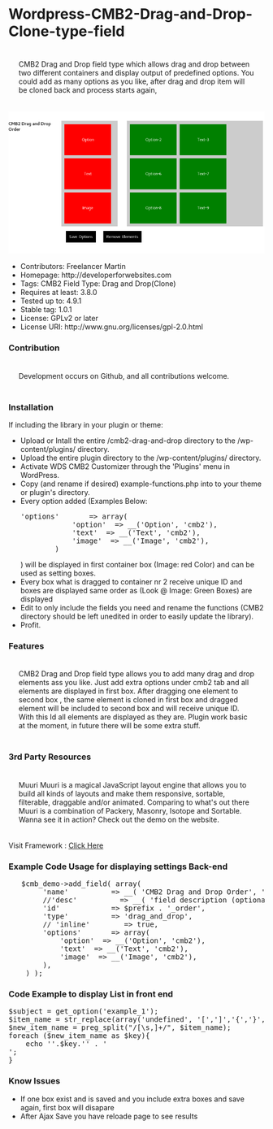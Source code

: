 # Wordpress-CMB2-Drag-and-Drop-Clone-type-field
<p style="text-align: left; padding: 20px;">
CMB2 Drag and Drop field type which allows drag and drop between two different containers and display output of predefined options. You could add as many options as you like, after drag and drop item will be cloned back and process starts again,
</p>
<img src="https://github.com/Freelancer-Martin/Wordpress-CMB2-Drag-and-Drop-Clone-type-field/blob/master/Screen%20Shot%202018-01-09%20at%2015.15.38.png"/>
<ul>
<li>  Contributors: Freelancer Martin </li> 
<li> Homepage: http://developerforwebsites.com </li> 
<li> Tags: CMB2 Field Type: Drag and Drop(Clone) </li> 
<li> Requires at least: 3.8.0 </li> 
<li> Tested up to: 4.9.1 </li> 
<li> Stable tag: 1.0.1 </li> 
<li> License: GPLv2 or later </li> 
<li> License URI: http://www.gnu.org/licenses/gpl-2.0.html </li> 
</ul>

<h3>Contribution</h3>

<p style="text-align: left; padding: 20px;">Development occurs on Github, and all contributions welcome. </p>

  
<h3>Installation</h3>
<p>If including the library in your plugin or theme:</p>
<ul>
<li>  Upload or Intall the entire /cmb2-drag-and-drop directory to the /wp-content/plugins/ directory. </li> 
<li>  Upload the entire plugin directory to the /wp-content/plugins/ directory.</li> 
<li> Activate WDS CMB2 Customizer through the 'Plugins' menu in WordPress.</li> 
<li>  Copy (and rename if desired) example-functions.php into to your theme or plugin's directory. </li> 
<li> Every option added (Examples Below: <pre>'options'       => array(
			'option'  => __('Option', 'cmb2'),
			'text'  => __('Text', 'cmb2'),
			'image'  => __('Image', 'cmb2'),
		)</pre>)
  will be displayed in first container box (Image: red Color) and can be used as setting boxes.
  </li> 
  <li>Every box what is dragged to container nr 2 receive unique ID and boxes are displayed same order as (Look @ Image: Green Boxes)  are displayed </li>
<li> Edit to only include the fields you need and rename the functions (CMB2 directory should be left unedited in order to easily update the library).</li> 
<li> Profit. </li> 
</ul>
  <h3>Features</h3>
<p style="text-align: left; padding: 20px;">
CMB2 Drag and Drop field type allows you to add many drag and drop elements ass you like. Just add extra options under cmb2 tab and all elements are displayed in first box. After dragging one element to second box , the same element is cloned in first box and dragged element will be included to second box and will receive unique ID. With this Id all elements are displayed as they are. Plugin work basic at the moment, in future there will be some extra stuff.
</p>
<h3>3rd Party Resources</h3>
<p style="text-align: left; padding: 20px;">
Muuri 
Muuri is a magical JavaScript layout engine that allows you to build all kinds of layouts and make them responsive, sortable, filterable, draggable and/or animated. Comparing to what's out there Muuri is a combination of Packery, Masonry, Isotope and Sortable. Wanna see it in action? Check out the demo on the website.
<p>Visit Framework : <a href="https://github.com/haltu/muuri">Click Here</a> </p>
</p>
 <h3>Example Code Usage for displaying settings Back-end</h3> 
<pre>	$cmb_demo->add_field( array(
		'name'          => __( 'CMB2 Drag and Drop Order', 'cmb2' ),
		//'desc'          => __( 'field description (optional)', 'cmb2' ),
		'id'            => $prefix . '_order',
		'type'          => 'drag_and_drop',
		// 'inline'        => true,
		'options'       => array(
			'option'  => __('Option', 'cmb2'),
			'text'  => __('Text', 'cmb2'),
			'image'  => __('Image', 'cmb2'),
		),
	) );</pre>
<h3>Code Example to display List in front end</h3> 
<pre >
$subject = get_option('example_1');
$item_name = str_replace(array('undefined', '[',']','{','}',':', '"'),"", $subject);
$new_item_name = preg_split("/[\s,]+/", $item_name);
foreach ($new_item_name as $key){
    echo '<a>'.$key.'</a>' . '<br>';
}
</pre>
<h3>Know Issues</h3>
<ul>
<li>If one box exist and is saved and you include extra boxes and save again, first box will disapare</li>
<li>After Ajax Save you have reloade page to see results</li>

</ul>
